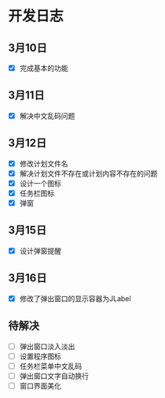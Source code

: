 # 开发日志

## 3月10日

- [x] 完成基本的功能

## 3月11日

- [x] 解决中文乱码问题

## 3月12日

- [x] 修改计划文件名
- [x] 解决计划文件不存在或计划内容不存在的问题
- [x] 设计一个图标
- [x] 任务栏图标
- [x] 弹窗

## 3月15日

- [x] 设计弹窗提醒

## 3月16日

- [x] 修改了弹出窗口的显示容器为JLabel

## 待解决

- [ ] 弹出窗口淡入淡出
- [ ] 设置程序图标
- [ ] 任务栏菜单中文乱码
- [ ] 弹出窗口文字自动换行
- [ ] 窗口界面美化